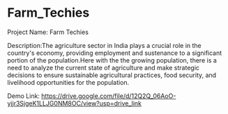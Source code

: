 # Farm_Techies
Project Name: Farm Techies


Description:The agriculture sector in India plays a crucial role in the country's economy, providing employment and sustenance to a significant portion of the population.Here with the the growing population, there is a need to analyze the current state of agriculture and make strategic decisions to ensure sustainable agricultural practices, food security, and livelihood opportunities for the population.



Demo Link: https://drive.google.com/file/d/12Q2Q_06AoO-yjjr3SjgeK1LLJG0NM8OC/view?usp=drive_link
